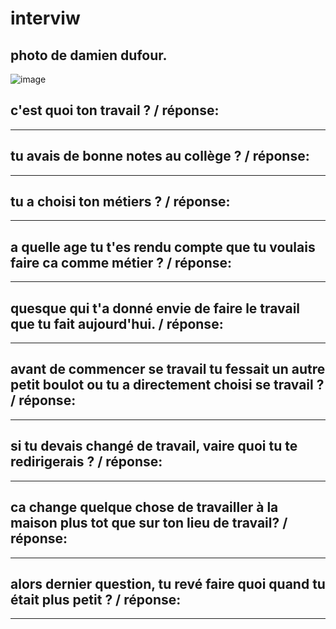 # interviw

## photo de damien dufour.
![image](https://user-images.githubusercontent.com/82452161/114832599-f0943280-9dce-11eb-9d5b-52234e3164ca.png)
## c'est quoi ton travail ? / réponse:
----------------------------
## tu avais de bonne notes au collège ? / réponse:
----------------------------
## tu a choisi ton métiers ? / réponse: 
------------------------
## a quelle age tu t'es rendu compte que tu voulais faire ca comme métier ? / réponse:
-------------------------
## quesque qui t'a donné envie de faire le travail que tu fait aujourd'hui. / réponse:
----------------------------
## avant de commencer se travail tu fessait un autre petit boulot ou tu a directement choisi se travail ? / réponse:
---------------------------
## si tu devais changé de travail, vaire quoi tu te redirigerais ? / réponse:
---------------------------
## ca change quelque chose de travailler à la maison plus tot que sur ton lieu de travail? / réponse:
----------------------------
## alors dernier question, tu revé faire quoi quand tu était plus petit ? / réponse: 
-------------------------------




